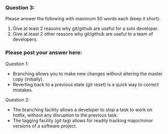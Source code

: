 ### Question 3:

Please answer the following with maximum 50 words each (keep it short):

1. Give at least 2 reasons why git/github are useful for a solo developer.
2. Give at least 2 other reasons why git/github are useful to a team of developers.


### Please post your answer here:

Question 1:  
   - Branching allows you to make new changes without altering the master copy (initially).
   - Reverting back to a previous state (git reset) is a quick way to correct mistakes.


Question 2:
   - The branching facility allows a developer to stop a task to work on hotfix, without any disruption to the previous task.
   - The tagging facility (git tag) allows for readily tracking major/minor versions of a software project.
